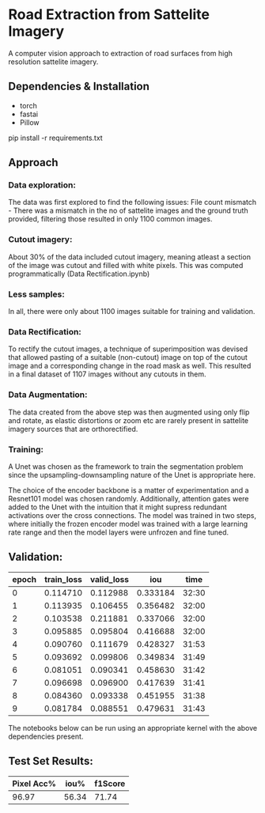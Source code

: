 
# Road Extraction from Sattelite Imagery
A computer vision approach to extraction of road surfaces from high resolution sattelite imagery.

## Dependencies & Installation
- torch
- fastai
- Pillow

pip install -r requirements.txt

## Approach

### Data exploration:
The data was first explored to find the following issues:
File count mismatch - There was a mismatch in the no of sattelite images and the ground truth provided, filtering those resulted in only 1100 common images.

### Cutout imagery:
About 30% of the data included cutout imagery, meaning atleast a section of the image was cutout and filled with white pixels. This was computed programmatically (Data Rectification.ipynb)

### Less samples:
In all, there were only about 1100 images suitable for training and validation.

### Data Rectification:
To rectify the cutout images, a technique of superimposition was devised that allowed pasting of a suitable (non-cutout) image on top of the cutout image and a corresponding change in the road mask as well. This resulted in a final dataset of 1107 images without any cutouts in them.

### Data Augmentation:
The data created from the above step was then augmented using only flip and rotate, as elastic distortions or zoom etc are rarely present in sattelite imagery sources that are orthorectified.

### Training:
A Unet was chosen as the framework to train the segmentation problem since the upsampling-downsampling nature of the Unet is appropriate here.

The choice of the encoder backbone is a matter of experimentation and a Resnet101 model was chosen randomly. Additionally, attention gates were added to the Unet with the intuition that it might supress redundant activations over the cross connections.
The model was trained in two steps, where initially the frozen encoder model was trained with a large learning rate range and then the model layers were unfrozen and fine tuned.

## Validation:
| epoch | train_loss | valid_loss | iou      | time  |
|-------|------------|------------|----------|-------|
| 0     | 0.114710   | 0.112988   | 0.333184 | 32:30 |
| 1     | 0.113935   | 0.106455   | 0.356482 | 32:00 |
| 2     | 0.103538   | 0.211881   | 0.337066 | 32:00 |
| 3     | 0.095885   | 0.095804   | 0.416688 | 32:00 |
| 4     | 0.090760   | 0.111679   | 0.428327 | 31:53 |
| 5     | 0.093692   | 0.099806   | 0.349834 | 31:49 |
| 6     | 0.081051   | 0.090341   | 0.458630 | 31:42 |
| 7     | 0.096698   | 0.096900   | 0.417639 | 31:41 |
| 8     | 0.084360   | 0.093338   | 0.451955 | 31:38 |
| 9     | 0.081784   | 0.088551   | 0.479631 | 31:43 |
 

The notebooks below can be run using an appropriate kernel with the above dependencies present.

## Test Set Results:
| Pixel Acc% | iou%  | f1Score |
|------------|-------|---------|
| 96.97      | 56.34 | 71.74   |

